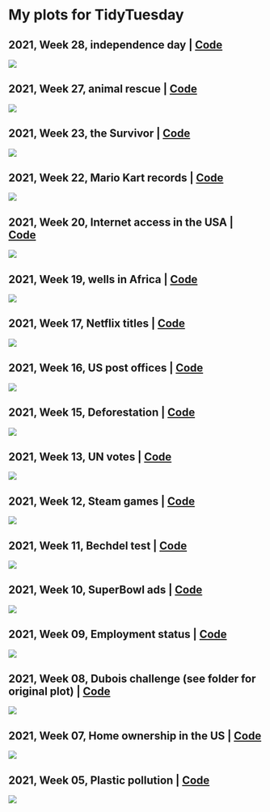 # My plots for TidyTuesday


## 2021, Week 28, independence day | [Code](R/2021/W28-independence-day/W28-independence-day.R)

![](R/2021/W28-independence-day/independence-day.png)

## 2021, Week 27, animal rescue | [Code](R/2021/W27-animal-rescue/W27-animal-rescue.R)

![](R/2021/W27-animal-rescue/animal-rescue.png)

## 2021, Week 23, the Survivor | [Code](R/2021/W23-survivor-tv/W23-survivor-tv.R)

![](R/2021/W23-survivor-tv/survivor-tv.png)

## 2021, Week 22, Mario Kart records | [Code](R/2021/W22-mario-kart/W22-mario-kart.R)

![](R/2021/W22-mario-kart/mario-kart.png)

## 2021, Week 20, Internet access in the USA | [Code](R/2021/W20-internet-access/W20-internet-access.R)

![](R/2021/W20-internet-access/internet-access.png)

## 2021, Week 19, wells in Africa | [Code](R/2021/W19-water-sources/W19-water-sources.R)

![](R/2021/W19-water-sources/water-sources.png)

## 2021, Week 17, Netflix titles | [Code](R/2021/W17-netflix-titles/W17-netflix-titles.R)

![](R/2021/W17-netflix-titles/netflix-titles.png)

## 2021, Week 16, US post offices | [Code](R/2021/W16-us-post-offices/W16-us-post-offices.R)

![](R/2021/W16-us-post-offices/us-post-offices.png)

## 2021, Week 15, Deforestation | [Code](R/2021/W15-deforestation/W15-deforestation.R)

![](R/2021/W15-deforestation/deforestation.png)

## 2021, Week 13, UN votes | [Code](R/2021/W13-un-votes/W13-un-votes.R)

![](R/2021/W13-un-votes/un-votes.png)

## 2021, Week 12, Steam games | [Code](R/2021/W12-steam-games/W12-steam-games.R)

![](R/2021/W12-steam-games/steam-games.png)

## 2021, Week 11, Bechdel test | [Code](R/2021/W11-bechdel-test/W11-bechdel-test.R)

![](R/2021/W11-bechdel-test/bechdel-test.png)

## 2021, Week 10, SuperBowl ads | [Code](R/2021/W10-superbowl-ads/W10-superbowl-ads.R)

![](R/2021/W10-superbowl-ads/superbowl-ads.png)

## 2021, Week 09, Employment status | [Code](R/2021/W09-employed-status/W09-employed-status.R)

![](R/2021/W09-employed-status/employed_status.gif)

## 2021, Week 08, Dubois challenge (see folder for original plot) | [Code](R/2021/W08-Dubois-challenge/W08-Dubois-challenge.R)

![](R/2021/W08-Dubois-challenge/Dubois-challenge.png)

## 2021, Week 07, Home ownership in the US | [Code](R/2021/W07-home-ownership/W07-home-ownership.R)

![](R/2021/W07-home-ownership/home-ownership.png)

## 2021, Week 05, Plastic pollution | [Code](R/2021/W05-plastic-pollution/W05-plastic-pollution.R)

![](R/2021/W05-plastic-pollution/coca_plastic.png)

